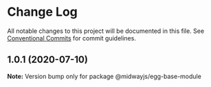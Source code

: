 # Change Log

All notable changes to this project will be documented in this file.
See [Conventional Commits](https://conventionalcommits.org) for commit guidelines.

## 1.0.1 (2020-07-10)

**Note:** Version bump only for package @midwayjs/egg-base-module
